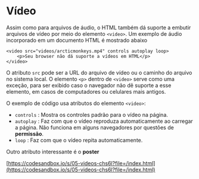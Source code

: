 # Vídeo

Assim como para arquivos de áudio, o HTML também dá suporte a embutir arquivos de vídeo por meio do elemento `<video>`. Um exemplo de áudio incorporado em um documento HTML é mostrado abaixo

```markup
<video src="videos/arcticmonkeys.mp4" controls autoplay loop>
    <p>Seu browser não dá suporte a vídeos em HTML</p>
</video>
```

O atributo `src` pode ser a URL do arquivo de vídeo ou o caminho do arquivo no sistema local. O elemento `<p>` dentro de `<video>` serve como uma exceção, para ser exibido caso o navegador não dê suporte a esse elemento, em casos de computadores ou celulares mais antigos.

O exemplo de código usa atributos do elemento `<video>`:

* `controls` : Mostra os controles padrão para o vídeo na página.
* `autoplay` : Faz com que o vídeo reproduza automaticamente ao carregar a página. Não funciona em alguns navegadores por questões de **permissão**.
* `loop` : Faz com que o vídeo repita automaticamente.

Outro atributo interessante é o **poster**

[https://codesandbox.io/s/05-videos-chs6l?file=/index.html](https://codesandbox.io/s/05-videos-chs6l?file=/index.html)

